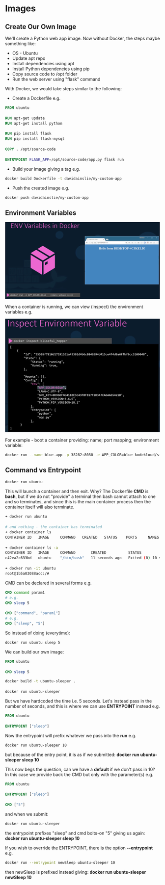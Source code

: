 # Images

## Create Our Own Image

We'll create a Python web app image. Now without Docker, the steps maybe something like:

- OS - Ubuntu
- Update apt repo
- Install dependencies using apt
- Install Python dependencies using pip
- Copy source code to /opt folder
- Run the web server using "flask" command

With Docker, we would take steps similar to the following:

- Create a Dockerfile e.g.

```dockerfile
FROM ubuntu

RUN apt-get update
RUN apt-get install python

RUN pip install flask
RUN pip install flask-mysql

COPY . /opt/source-code

ENTRYPOINT FLASK_APP=/opt/source-code/app.py flask run
```

- Build your image giving a tag e.g.

```bash
docker build Dockerfile -t davidainslie/my-custom-app
```

- Push the created image e.g.

```bash
docker push davidainslie/my-custom-app
```

## Environment Variables

![Environment variable](images/env.jpg)

When a container is running, we can view (inspect) the environment variables e.g.

![Inspect environment](images/inspect-env.jpg)

For example - boot a container providing: name; port mapping; environment variable:

```bash
docker run --name blue-app -p 38282:8080 -e APP_COLOR=blue kodekloud/simple-webapp
```

## Command vs Entrypoint

```bash
docker run ubuntu
```

This will launch a container and then exit. Why?
The Dockerfile **CMD** is **bash**, but if we do not "provide" a terminal then bash cannot attach to one and so terminates, and since this is the main container process then the container itself will also terminate.

```bash
➜ docker run ubuntu

# and nothing - the container has terminated
➜ docker container ls
CONTAINER ID   IMAGE     COMMAND   CREATED   STATUS    PORTS     NAMES

➜ docker container ls -a
CONTAINER ID   IMAGE     COMMAND       CREATED          STATUS                      PORTS     NAMES
c42ea2c633bd   ubuntu    "/bin/bash"   11 seconds ago   Exited (0) 10 seconds ago             cool_sinoussi

➜ docker run -it ubuntu
root@1b5a03088acc:/#
```

CMD can be declared in several forms e.g.

```dockerfile
CMD command param1
# e.g.
CMD sleep 5

CMD ["command", "param1"]
# e.g.
CMD ["sleep", "5"]
```

So instead of doing (everytime):

```bash
docker run ubuntu sleep 5
```

We can build our own image:

```dockerfile
FROM ubuntu

CMD sleep 5
```

```bash
docker build -t ubuntu-sleeper .

docker run ubuntu-sleeper
```

But we have hardcoded the time i.e. 5 seconds.
Let's instead pass in the number of seconds, and this is where we can use **ENTRYPOINT** instead e.g.

```dockerfile
FROM ubuntu

ENTRYPOINT ["sleep"]
```

Now the entrypoint will prefix whatever we pass into the **run** e.g.

```bash
docker run ubuntu-sleeper 10
```

but because of the entry point, it is as if we submitted: **docker run ubuntu-sleeper sleep 10**

This now begs the question, can we have a **default** if we don't pass in 10?
In this case we provide back the CMD but only with the parameter(s) e.g.

```dockerfile
FROM ubuntu

ENTRYPOINT ["sleep"]

CMD ["5"]
```

and when we submit:

```bash
docker run ubuntu-sleeper
```

the entrypoint prefixes "sleep" and cmd bolts-on "5" giving us again: **docker run ubuntu-sleeper sleep 10**

If you wish to override the ENTRYPOINT, there is the option **--entrypoint** e.g.

```bash
docker run --entrypoint newSleep ubuntu-sleeper 10
```

then newSleep is prefixed instead giving: **docker run ubuntu-sleeper newSleep 10**